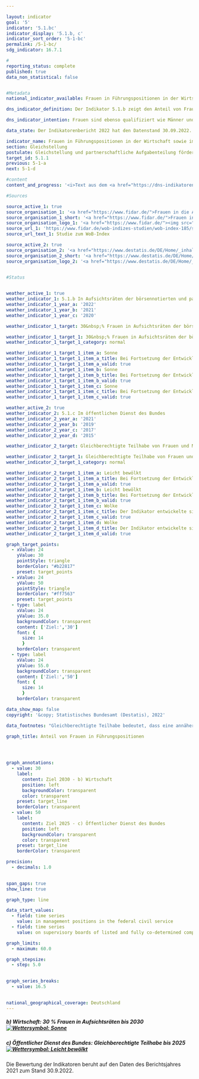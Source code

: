 ```yaml
---

layout: indicator    
goal: '5'    
indicator: '5.1.bc'    
indicator_display: '5.1.b, c'    
indicator_sort_order: '5-1-bc'    
permalink: /5-1-bc/    
sdg_indicator: 16.7.1    

#
reporting_status: complete    
published: true    
data_non_statistical: false    


#Metadata    
national_indicator_available: Frauen in Führungspositionen in der Wirtschaft sowie im öffentlichen Dienst des Bundes    

dns_indicator_definition: Der Indikator 5.1.b zeigt den Anteil von Frauen in Aufsichtsräten der börsennotierten und paritätisch mitbestimmten Unternehmen. Der Indikator 5.1.c zeigt den Anteil von Frauen an Führungspositionen im öffentlichen Dienst des Bundes.    

dns_indicator_intention: Frauen sind ebenso qualifiziert wie Männer und dennoch in den Führungspositionen der deutschen Wirtschaft, vor allem im Top-Management, unterrepräsentiert. Gleiches gilt auch für den Anteil an Führungspositionen im öffentlichen Dienst des Bundes. Daher soll der Anteil von Frauen in Aufsichtsräten der börsennotierten und paritätisch mitbestimmten Unternehmen bis zum Jahr 2030&nbsp;auf 30&nbsp;% erhöht werden. Gemäß dem am 06.01.2021&nbsp;im Kabinett beschlossenen Entwurf des Zweiten Führungspositionengesetzes soll die gleichberechtigte Teilhabe von Frauen und Männern in Leitungsfunktionen des öffentlichen Dienstes bis 2025&nbsp;erreicht werden. Damit wird eine Vereinbarung des Koalitionsvertrages aus 2018&nbsp;umgesetzt.    

data_state: Der Indikatorenbericht 2022 hat den Datenstand 30.09.2022. Die Daten auf dieser Plattform werden regelmäßig aktualisiert, sodass online aktuellere Daten verfügbar sein können als im <a href="https://dns-indikatoren.de/assets/publications/reports/de/2022.pdf">Indikatorenbericht 2022</a> veröffentlicht.    

indicator_name: Frauen in Führungspositionen in der Wirtschaft sowie im öffentlichen Dienst des Bundes    
section: Gleichstellung    
postulate: Gleichstellung und partnerschaftliche Aufgabenteilung fördern    
target_id: 5.1.1    
previous: 5-1-a    
next: 5-1-d    

#content     
content_and_progress: '<i>Text aus dem <a href="https://dns-indikatoren.de/assets/publications/reports/de/2022.pdf">Indikatorenbericht 2022&nbsp;</a></i><br><br><b><i>Anteil von Frauen in Aufsichtsräten der börsennotierten und paritätisch mitbestimmten Unternehmen</i></b><br><br>Der Indikator erfasst den Anteil von Frauen in den Aufsichtsräten von Aktiengesellschaften und Kommanditgesellschaften auf Aktien mit mehr als 2&nbsp;000&nbsp;Beschäftigten sowie Europäischen Gesellschaften (<abbr title="Europäische Gesellschaft">SE</abbr>) und börsennotierten Unternehmen, die paritätisch mitbestimmt sind. Als Datengrundlagen dienen die Veröffentlichungen von börsennotierten und paritätisch mitbestimmten Unternehmen, die vom Verein „Frauen in die Aufsichtsräte“ (<abbr title="Frauen in die Aufsichtsräte">FidAR</abbr>) ausgewertet werden und in sog. <abbr title="Women on Board">WOB</abbr>-Indexen veröffentlicht werden.<br><br>Der durchschnittliche Frauenanteil in den Aufsichtsräten dieser Unternehmen lag im Januar 2020&nbsp;bei 35,2&nbsp;%. Im Januar 2015&nbsp;waren es noch 21,3&nbsp;%. Der angestrebte Anteil von 30&nbsp;% wurde bereits im Jahr 2018&nbsp;und damit bereits zwölf Jahre vor der in der Deutschen Nachhaltigkeitsstrategie gesetzten Frist erreicht. Da gemäß dem Gesetz für die gleichberechtigte Teilhabe von Frauen und Männern an Führungspositionen seit dem Jahr 2016&nbsp;in allen neu gewählten Aufsichtsratspositionen der genannten Unternehmen mindestens 30&nbsp;% der Aufsichtsratssitze mit Frauen zu besetzen sind, war bei Gesetzeskonformität dieser Anstieg zu erwarten.<br><br>Ein Großteil der Unternehmen in Deutschland und die Mehrzahl der Führungspositionen in der Wirtschaft werden mit der zugrunde gelegten Definition des Indikators nicht betrachtet.  Der von der Definition vorgegebene Berichtskreis umfasst aktuell 105&nbsp;Unternehmen. Die knapp 1&nbsp;600&nbsp;von <abbr title="Frauen in die Aufsichtsräte">FidAR</abbr> bisher betrachteten Aufsichtsratsposten stellen bei insgesamt 882&nbsp;000&nbsp;Führungskräften gemäß Verdienststrukturerhebung im Jahr 2018&nbsp;einen kleinen Ausschnitt der Führungspositionen in der Wirtschaft dar. Die Zahlen verdeutlichen, dass mit der Betrachtung der Aufsichtsgremien lediglich ein Teil der Führungspositionen in einem Unternehmen abgebildet wird.<br><br>Laut Internationaler Standardklassifikation der Berufe (<abbr title="Internationale Standardklassifikation der Berufe (International Standard Classification of Occupations)">ISCO</abbr>) sind Führungskräfte alle Personen, die die Gesamtaktivitäten von Unternehmen, Regierungen und anderen Organisationen oder von internen Organisationseinheiten planen, steuern, koordinieren und bewerten sowie Richtlinien, Gesetze, Regeln und Vorschriften überprüfen und bewerten. Dies schließt die Tätigkeiten in Aufsichtsräten mit ein. Wird die <abbr title="Internationale Standardklassifikation der Berufe (International Standard Classification of Occupations)">ISCO</abbr>-Klassifikation zugrunde gelegt, waren von den insgesamt 882&nbsp;000&nbsp;Führungspositionen in der Wirtschaft im Jahr 2018&nbsp;22&nbsp;% mit Frauen besetzt. Dafür wurden alle Betriebe ab einem sozialversicherungspflichtig Beschäftigten ohne den Wirtschaftsabschnitt O „Öffentliche Verwaltung, Verteidigung; Sozialversicherung“ und teilweise den Wirtschaftsabschnitt P „Erziehung und Unterricht“ betrachtet. Im Vergleich zum Jahr 2014, dem Jahr der vorherigen Verdienststrukturerhebung, ist dies eine Steigerung um 1,2&nbsp;Prozentpunkte.<br><br><b><i>Anteil von Frauen in Führungspositionen im öffentlichen Dienst des Bundes</i></b><br><br>Als Datengrundlage für den Indikator dienen die Ergebnisse der internen Gleichstellungsstatistik aller Dienststellen des Bundes nach Bundesgleichstellungsgesetz. Seit 2015&nbsp;wird die Statistik alle zwei Jahre zum Stichtag 30. Juni durch das Statistische Bundesamt im Auftrag des Bundesministeriums für Familie, Senioren, Frauen und Jugend erstellt. Vorher wurde die Statistik jährlich erstellt.<br><br>Der Frauenanteil an Führungspositionen im öffentlichen Dienst des Bundes lag im Jahr 2019&nbsp;nach vorläufigen Daten bei 37,6&nbsp;%. Im Jahr 2000&nbsp;lag der Anteil bei 19,5&nbsp;%. Dies ist eine Steigerung des Anteils seit 2000&nbsp;um 92,8&nbsp;%. Bei Fortsetzung der Entwicklung der letzten fünf jährlichen Veränderungen würde das angestrebte Ziel, von annähernd nummerischer Gleichheit bis zum Jahr 2025&nbsp;in Führungspositionen im öffentlichen Dienst des Bundes, leicht verfehlt werden.<br><br>Der Fokus des Indikators richtet sich auf die Beschäftigten in Führungspositionen aller Dienststellen des Bundes. In die Betrachtung einbezogen werden alle vollzeit-, teilzeitbeschäftigten und aufgrund von Familien- oder Pflegeaufgaben beurlaubten oder vollständig freigestellten Beschäftigte. Die Dienststellen des Bundes umfassen die obersten Bundesbehörden, die nachgeordneten Bundesbehörden und -gerichte sowie die Körperschaften, Anstalten und Stiftungen des öffentlichen Rechts des Bundes.<br><br>Der in der Gleichstellungsstatistik des Bundes verwendete Begriff der Führungspositionen weicht von der oben genannten <abbr title="Internationale Standardklassifikation der Berufe (International Standard Classification of Occupations)">ISCO</abbr>-Definition ab. Ein Vergleich zwischen den unterschiedlichen Statistiken ist daher lediglich begrenzt möglich.<br><br>Unter Führungspersonal werden in der Gleichstellungsstatistik bisher diejenigen Personen gefasst, die mit Vorgesetzten- und Leitungsaufgaben in den Dienststellen betraut sind. Um eine gewisse Einheitlichkeit zu wahren und eine Vergleichbarkeit der Zahlen zu ermöglichen, werden in den Bundesministerien lediglich Beschäftigte mit Vorgesetzten- und Leitungsaufgaben im höheren Dienst erfasst, unabhängig davon, ob in diesen Ressorts auch Beschäftigte im gehobenen oder mittleren Dienst solche Aufgaben ausüben. In der Regel werden diese Aufgaben von Referatsleitungen bis Staatssektärinnen und Staatssekretären unter den Beschäftigten des höheren Dienstes. wahrgenommen. In anderen Dienststellen können Führungspositionen darüber hinaus auf Beschäftigte im gehobenen oder mittleren Dienst übertragen werden.<br><br>Mit dem Zweiten Führungspositionengesetz wurde festgelegt, welche Führungspositionen künftig statistisch erhoben werden (entsprechend § 3&nbsp;Gleichstellungsstatistikverordnung).'    

#Sources    

source_active_1: true
source_organisation_1: '<a href="https://www.fidar.de/">Frauen in die Aufsichtsräte e.V.</a>'
source_organisation_1_short: '<a href="https://www.fidar.de/">Frauen in die Aufsichtsräte e.V.</a>'
source_organisation_logo_1: '<a href="https://www.fidar.de/"><img src="https://dnsUpgradeEnvironment.github.io/dns-indicators/public/OrgImgDe/fidar.png" alt="Frauen in die Aufsichtsräte e.V." title=" Klicken Sie hier um zur Homepage der Organisation Frauen in die Aufsichtsräte e.V. zu gelangen." style="height:60px; width:148px; border: transparent"/></a>'
source_url_1: 'https://www.fidar.de/wob-indizes-studien/wob-index-185/studie-zum-wob-index-185.html'
source_url_text_1: Studie zum WoB-Index

source_active_2: true
source_organisation_2: '<a href="https://www.destatis.de/DE/Home/_inhalt.html">Statistisches Bundesamt</a>'
source_organisation_2_short: '<a href="https://www.destatis.de/DE/Home/_inhalt.html">Statistisches Bundesamt</a>'
source_organisation_logo_2: '<a href="https://www.destatis.de/DE/Home/_inhalt.html"><img src="https://dnsUpgradeEnvironment.github.io/dns-indicators/public/OrgImgDe/destatis.png" alt="Statistisches Bundesamt" title=" Klicken Sie hier um zur Homepage der Organisation Statistisches Bundesamt zu gelangen." style="height:60px; width:148px; border: transparent"/></a>'
    

#Status    


weather_active_1: true
weather_indicator_1: 5.1.b In Aufsichtsräten der börsennotierten und paritätisch mitbestimmten Unternehmen
weather_indicator_1_year_a: '2022'
weather_indicator_1_year_b: '2021'
weather_indicator_1_year_c: '2020'

weather_indicator_1_target: 30&nbsp;% Frauen in Aufsichtsräten der börsennotierten und paritätisch mitbestimmten Unternehmen bis 2030

weather_indicator_1_target_1: 30&nbsp;% Frauen in Aufsichtsräten der börsennotierten und paritätisch mitbestimmten Unternehmen bis 2030
weather_indicator_1_target_1_category: normal

weather_indicator_1_target_1_item_a: Sonne
weather_indicator_1_target_1_item_a_title: Bei Fortsetzung der Entwicklung aus 2022 wäre der Zielwert erreicht oder um weniger als 5&nbsp;% der Differenz zwischen Zielwert und dem damaligen Wert verfehlt worden.
weather_indicator_1_target_1_item_a_valid: true
weather_indicator_1_target_1_item_b: Sonne
weather_indicator_1_target_1_item_b_title: Bei Fortsetzung der Entwicklung aus 2021 wäre der Zielwert erreicht oder um weniger als 5&nbsp;% der Differenz zwischen Zielwert und dem damaligen Wert verfehlt worden.
weather_indicator_1_target_1_item_b_valid: true
weather_indicator_1_target_1_item_c: Sonne
weather_indicator_1_target_1_item_c_title: Bei Fortsetzung der Entwicklung aus 2020 wäre der Zielwert erreicht oder um weniger als 5&nbsp;% der Differenz zwischen Zielwert und dem damaligen Wert verfehlt worden.
weather_indicator_1_target_1_item_c_valid: true

weather_active_2: true
weather_indicator_2: 5.1.c Im öffentlichen Dienst des Bundes
weather_indicator_2_year_a: '2021'
weather_indicator_2_year_b: '2019'
weather_indicator_2_year_c: '2017'
weather_indicator_2_year_d: '2015'

weather_indicator_2_target: Gleichberechtigte Teilhabe von Frauen und Männern in Leitungsfunktionen des öffentlichen Dienstes bis 2025

weather_indicator_2_target_1: Gleichberechtigte Teilhabe von Frauen und Männern in Leitungsfunktionen des öffentlichen Dienstes bis 2025
weather_indicator_2_target_1_category: normal

weather_indicator_2_target_1_item_a: Leicht bewölkt
weather_indicator_2_target_1_item_a_title: Bei Fortsetzung der Entwicklung von 2021 wäre das Ziel um mindestens 5&nbsp;%, aber maximal um 20&nbsp;% der Differenz zwischen Zielwert und dem damaligen Wert verfehlt worden.
weather_indicator_2_target_1_item_a_valid: true
weather_indicator_2_target_1_item_b: Leicht bewölkt
weather_indicator_2_target_1_item_b_title: Bei Fortsetzung der Entwicklung von 2019 wäre das Ziel um mindestens 5&nbsp;%, aber maximal um 20&nbsp;% der Differenz zwischen Zielwert und dem damaligen Wert verfehlt worden.
weather_indicator_2_target_1_item_b_valid: true
weather_indicator_2_target_1_item_c: Wolke
weather_indicator_2_target_1_item_c_title: Der Indikator entwickelte sich in 2017 zwar in die gewünschte Richtung auf das Ziel zu, bei Fortsetzung der Entwicklung wäre das Ziel im Zieljahr aber um mehr als 20 % der Differenz zwischen Zielwert und dem damaligen Wert verfehlt worden.
weather_indicator_2_target_1_item_c_valid: true
weather_indicator_2_target_1_item_d: Wolke
weather_indicator_2_target_1_item_d_title: Der Indikator entwickelte sich in 2015 zwar in die gewünschte Richtung auf das Ziel zu, bei Fortsetzung der Entwicklung wäre das Ziel im Zieljahr aber um mehr als 20 % der Differenz zwischen Zielwert und dem damaligen Wert verfehlt worden.
weather_indicator_2_target_1_item_d_valid: true    

graph_target_points:
  - xValue: 24
    yValue: 30
    pointStyle: triangle
    borderColor: "#b22817"
    preset: target_points
  - xValue: 24
    yValue: 50
    pointStyle: triangle
    borderColor: "#ff7563"
    preset: target_points
  - type: label
    xValue: 24
    yValue: 35.0
    backgroundColor: transparent
    content: ['Ziel:','30']
    font: {
      size: 14
      }
    borderColor: transparent
  - type: label
    xValue: 24
    yValue: 55.0
    backgroundColor: transparent
    content: ['Ziel:','50']
    font: {
      size: 14
      }
    borderColor: transparent    

data_show_map: false    
copyright: '&copy; Statistisches Bundesamt (Destatis), 2022'    

data_footnotes: "Gleichberechtigte Teilhabe bedeutet, dass eine annähernde numerische Gleichheit angestrebt wird.<br>• Frauen in Aufsichtsräten: Stand Januar des jeweiligen Jahres.<br>• Frauen im öffentlichen Dienst des Bundes Stand 30.06. des jeweiligen Jahres."    

graph_title: Anteil von Frauen in Führungspositionen    

    


graph_annotations:
  - value: 30
    label:
      content: Ziel 2030 - b) Wirtschaft
      position: left
      backgroundColor: transparent
      color: transparent
    preset: target_line
    borderColor: transparent
  - value: 50
    label:
      content: Ziel 2025 - c) Öffentlicher Dienst des Bundes
      position: left
      backgroundColor: transparent
      color: transparent
    preset: target_line
    borderColor: transparent    

precision: 
  - decimals: 1.0
        

span_gaps: true    
show_line: true    

graph_type: line    

data_start_values: 
  - field: time series
    value: in management positions in the federal civil service
  - field: time series
    value: on supervisory boards of listed and fully co-determined companies    

graph_limits: 
  - maximum: 60.0    

graph_stepsize: 
  - step: 5.0
        

graph_series_breaks: 
  - value: 16.5
                

national_geographical_coverage: Deutschland    
---
```



<div>
  <div class="my-header">
    <h5>b) Wirtschaft: 30&nbsp;% Frauen in Aufsichtsräten bis 2030
      <a href="https://dnsUpgradeEnvironment.github.io/dns-indicators/status"><img src="https://g205sdgs.github.io/sdg-indicators/public/Wettersymbole/Sonne.png" title="Bei Fortsetzung der Entwicklung aus 2022 (Datenstand 30.09.2022) wäre der Zielwert erreicht oder um weniger als 5&nbsp;% der Differenz zwischen Zielwert und dem damaligen Wert verfehlt worden." alt="Wettersymbol: Sonne"/>
      </a>
    </h5>
  </div>
</div>
<div>
  <div class="my-header">
    <h5>c) Öffentlicher Dienst des Bundes: Gleichberechtigte Teilhabe bis 2025
      <a href="https://dnsUpgradeEnvironment.github.io/dns-indicators/status"><img src="https://g205sdgs.github.io/sdg-indicators/public/Wettersymbole/Leicht bewölkt.png" title="Bei Fortsetzung der Entwicklung von 2021 (Datenstand 30.09.2022) wäre das Ziel um mindestens 5&nbsp;%, aber maximal um 20&nbsp;% der Differenz zwischen Zielwert und dem damaligen Wert verfehlt worden." alt="Wettersymbol: Leicht bewölkt"/>
      </a>
    </h5>
  </div>
</div>
<div class="my-header-note">Die Bewertung der Indikatoren beruht auf den Daten des Berichtsjahres 2021 zum Stand 30.9.2022.
</div>